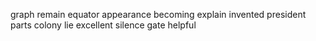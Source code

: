 graph remain equator appearance becoming explain invented president parts colony lie excellent silence gate helpful